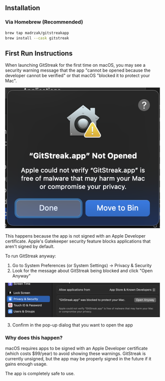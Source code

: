 ## Installation

### Via Homebrew (Recommended)

```bash
brew tap madrzak/gitstreakapp
brew install --cask gitstreak
```

## First Run Instructions

When launching GitStreak for the first time on macOS, you may see a security warning message that the app "cannot be opened because the developer cannot be verified" or that macOS "blocked it to protect your Mac".

![macOS Security Warning](public/warning.png)

This happens because the app is not signed with an Apple Developer certificate. Apple's Gatekeeper security feature blocks applications that aren't signed by default.

To run GitStreak anyway:

1. Go to System Preferences (or System Settings) → Privacy & Security
2. Look for the message about GitStreak being blocked and click "Open Anyway"

![Security Settings](public/settings.png)

3. Confirm in the pop-up dialog that you want to open the app

### Why does this happen?

macOS requires apps to be signed with an Apple Developer certificate (which costs $99/year) to avoid showing these warnings. GitStreak is currently unsigned, but the app may be properly signed in the future if it gains enough usage.

The app is completely safe to use.
